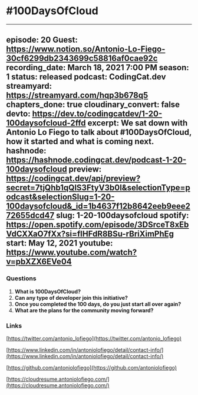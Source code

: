 # #100DaysOfCloud
---
episode: 20
Guest: https://www.notion.so/Antonio-Lo-Fiego-30cf6299db2343699c58816af0cae92c
recording_date: March 18, 2021 7:00 PM
season: 1
status: released
podcast: CodingCat.dev
streamyard: https://streamyard.com/hqp3b678q5
chapters_done: true
cloudinary_convert: false
devto: https://dev.to/codingcatdev/1-20-100daysofcloud-2ffd
excerpt: We sat down with Antonio Lo Fiego to talk about #100DaysOfCloud, how it started and what is coming next.
hashnode: https://hashnode.codingcat.dev/podcast-1-20-100daysofcloud
preview: https://codingcat.dev/api/preview?secret=7tjQhb1qQlS3FtyV3b0I&selectionType=podcast&selectionSlug=1-20-100daysofcloud&_id=1b4637f12b8642eeb9eee272655dcd47
slug: 1-20-100daysofcloud
spotify: https://open.spotify.com/episode/3DSrceT8xEbVdCXXaO7fXx?si=fIHFdR8BSu-rBriXimPhEg
start: May 12, 2021
youtube: https://www.youtube.com/watch?v=pbXZX6EVe04
---

### Questions

1. **What is 100DaysOfCloud?**
2. **Can any type of developer join this initiative?**
3. **Once you completed the 100 days, do you just start all over again?**
4. **What are the plans for the community moving forward?**

### Links

[https://twitter.com/antonio_lofiego](https://twitter.com/antonio_lofiego)

[https://www.linkedin.com/in/antoniolofiego/detail/contact-info/](https://www.linkedin.com/in/antoniolofiego/detail/contact-info/)

[https://github.com/antoniolofiego](https://github.com/antoniolofiego)

[https://cloudresume.antoniolofiego.com/](https://cloudresume.antoniolofiego.com/)